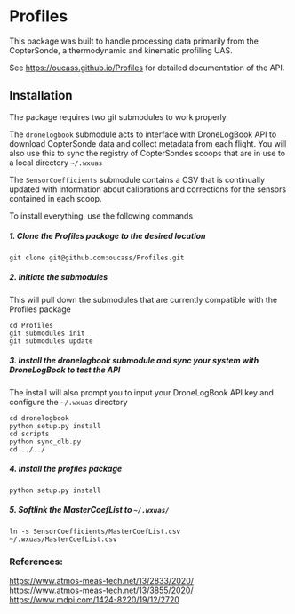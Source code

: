 # Profiles

This package was built to handle processing data primarily from the CopterSonde, a thermodynamic and kinematic profiling UAS.

See https://oucass.github.io/Profiles for detailed documentation of the API.

## Installation

The package requires two git submodules to work properly. 

The `dronelogbook` submodule acts to interface with DroneLogBook API to download CopterSonde data and collect metadata from each flight. You will also use this to sync the registry of CopterSondes scoops that are in use to a local directory `~/.wxuas`

The `SensorCoefficients` submodule contains a CSV that is continually updated with information about calibrations and corrections for the sensors contained in each scoop.

To install everything, use the following commands

##### 1. Clone the Profiles package to the desired location
```
git clone git@github.com:oucass/Profiles.git
```

##### 2. Initiate the submodules
This will pull down the submodules that are currently compatible with the Profiles package
```
cd Profiles
git submodules init
git submodules update
```

##### 3. Install the dronelogbook submodule and sync your system with DroneLogBook to test the API
The install will also prompt you to input your DroneLogBook API key and configure the `~/.wxuas` directory
```
cd dronelogbook
python setup.py install
cd scripts
python sync_dlb.py 
cd ../../
```

##### 4. Install the profiles package
```
python setup.py install
```

##### 5. Softlink the MasterCoefList to `~/.wxuas/`
```
ln -s SensorCoefficients/MasterCoefList.csv ~/.wxuas/MasterCoefList.csv
```


### References:

https://www.atmos-meas-tech.net/13/2833/2020/ \
https://www.atmos-meas-tech.net/13/3855/2020/ \
https://www.mdpi.com/1424-8220/19/12/2720


